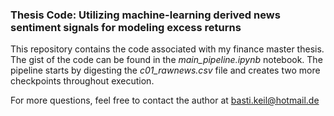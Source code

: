 ### Thesis Code: Utilizing machine-learning derived news sentiment signals for modeling excess returns


This repository contains the code associated with my finance master thesis. 
The gist of the code can be found in the *main_pipeline.ipynb* notebook.
The pipeline starts by digesting the *c01_rawnews.csv* file and creates two more checkpoints throughout execution.


For more questions, feel free to contact the author at basti.keil@hotmail.de



